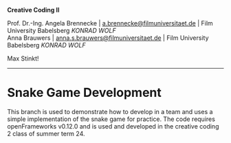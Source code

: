 **Creative Coding II**

Prof. Dr.-Ing. Angela Brennecke | a.brennecke@filmuniversitaet.de | Film University Babelsberg *KONRAD WOLF*   
Anna Brauwers | anna.s.brauwers@filmuniversitaet.de | Film University Babelsberg *KONRAD WOLF*


Max Stinkt! 

---

# Snake Game Development 

This branch is used to demonstrate how to develop in a team and uses a simple implementation of the snake game for practice.
The code requires openFrameworks v0.12.0 and is used and developed in the creative coding 2 class of summer term 24.
